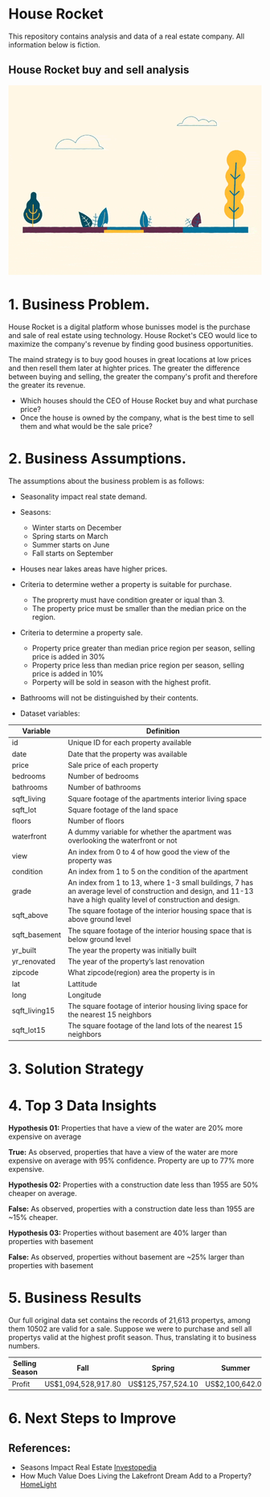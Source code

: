 # House Rocket 
This repository contains analysis and data of a real estate company.
All information below is fiction. 

## House Rocket buy and sell analysis

![](giphy.gif)

# 1. Business Problem. 

House Rocket is a digital platform whose bunisses model is the purchase and sale of real estate using technology.
House Rocket's CEO would lice to maximize the company's revenue by finding good business opportunities. 

The maind strategy is to buy good houses in great locations at low prices and then resell them later at highter prices. The greater the difference between buying and selling, the greater the company's profit and therefore the greater its revenue. 

- Which houses should the CEO of House Rocket buy and what purchase price?
- Once the house is owned by the company, what is the best time to sell them and what would be the sale price?

# 2. Business Assumptions.
The assumptions about the business problem is as follows:
- Seasonality impact real state demand. 
- Seasons: 
  - Winter starts on December
  - Spring starts on March
  - Summer starts on June
  - Fall starts on September

- Houses near lakes areas have higher prices.
- Criteria to determine wether a property is suitable for purchase. 
  - The proprerty must have condition greater or iqual than 3. 
  - The property price must be smaller than the median price on the region. 
- Criteria to determine a property sale. 
  - Property price greater than median price region per season, selling price is added in 30%
  - Property price less than median price region per season, selling price is added in 10%
  - Porperty will be sold in season with the highest profit. 
- Bathrooms will not be distinguished by their contents.
- Dataset variables:

Variable     | Definition
------------ | -------------
|id          | Unique ID for each property available|
|date        | Date that the property was available|
|price       | Sale price of each property |
|bedrooms    | Number of bedrooms|
|bathrooms   | Number of bathrooms|
|sqft_living | Square footage of the apartments interior living space|
|sqft_lot    | Square footage of the land space|
|floors      | Number of floors|
|waterfront  | A dummy variable for whether the apartment was overlooking the waterfront or not|
|view        | An index from 0 to 4 of how good the view of the property was|
|condition   | An index from 1 to 5 on the condition of the apartment|
|grade       | An index from 1 to 13, where 1-3 small buildings, 7 has an average level of construction and design, and 11-13 have a high quality level of construction and design.|
|sqft_above  | The square footage of the interior housing space that is above ground level|
|sqft_basement | The square footage of the interior housing space that is below ground level|
|yr_built      | The year the property was initially built|
|yr_renovated  | The year of the property’s last renovation|
|zipcode       | What zipcode(region) area the property is in|
|lat           | Lattitude|
|long          | Longitude|
|sqft_living15 | The square footage of interior housing living space for the nearest 15 neighbors|
|sqft_lot15    | The square footage of the land lots of the nearest 15 neighbors|


# 3. Solution Strategy
# 4. Top 3 Data Insights
**Hypothesis 01:** Properties that have a view of the water are 20% more expensive on average

**True:** As observed, properties that have a view of the water are more expensive on average with 95% confidence. Property are up to 77% more expensive.

**Hypothesis 02:** Properties with a construction date less than 1955 are 50% cheaper on average. 

**False:** As observed, properties with a construction date less than 1955 are ~15% cheaper. 

**Hypothesis 03:** Properties without basement are 40% larger than properties with basement

**False:** As observed, properties without basement are ~25% larger than properties with basement

# 5. Business Results
Our full original data set contains the records of 21,613 propertys, among them 10502 are valid for a sale. Suppose we were to purchase and sell all propertys valid at the highest profit season. Thus, translating it to business numbers.

 Selling Season | Fall                | Spring            | Summer          | Winter        | Total Year       | 
--------------- | ------------------- | ----------------- | --------------- |-------------- |----------------- |
Profit          | US$1,094,528,917.80 | US$125,757,524.10 | US$2,100,642.00 | US$585,000.00 | 1,222,972,142.90 |
 
# 6. Next Steps to Improve

## References:
- Seasons Impact Real Estate [Investopedia](https://www.investopedia.com/articles/investing/010717/seasons-impact-real-estate-more-you-think.asp)
- How Much Value Does Living the Lakefront Dream Add to a Property? [HomeLight](https://www.homelight.com/blog/how-much-value-does-a-lakefront-add-to-a-property/)
